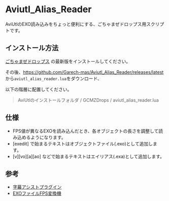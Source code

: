 # Aviutl_Alias_Reader
AviUtlのEXO読み込みをちょっと便利にする、ごちゃまぜドロップス用スクリプトです。

## インストール方法
[ごちゃまぜドロップス](https://github.com/oov/aviutl_gcmzdrops/releases/latest) の最新版をインストールしてください。

その後、https://github.com/Garech-mas/Aviutl_Alias_Reader/releases/latest から`aviutl_alias_reader.lua`をダウンロード、

以下の階層に配置してください。
> AviUtlのインストールフォルダ / GCMZDrops / aviutl_alias_reader.lua


## 仕様
- FPS値が異なるEXOを読み込んだとき、各オブジェクトの長さを調整して読み込めるようになります。
- [exedit] で始まるテキストはオブジェクトファイル(.exo)として追加します。
- [v][vo][a][ao] などで始まるテキストはエイリアス(.exa)として追加します。

## 参考
- [字幕アシストプラグイン](https://aoytsk.blog.jp/aviutl/1412254.html)
- [EXOファイルFPS変換機](https://yachiovithe.wixsite.com/creation-cms/post/exofile_fps_converter)
